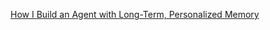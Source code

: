 [How I Build an Agent with Long-Term, Personalized Memory](https://pub.towardsai.net/how-i-build-an-agent-with-long-term-personalized-memory-54b7f4272d5f)

